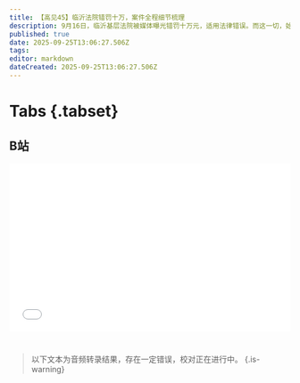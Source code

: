 ```yaml
---
title: 【高见45】临沂法院错罚十万，案件全程细节梳理
description: 9月16日，临沂基层法院被媒体曝光错罚十万元，适用法律错误。而这一切，始于2023年的回迁安置选房纠纷。
published: true
date: 2025-09-25T13:06:27.506Z
tags: 
editor: markdown
dateCreated: 2025-09-25T13:06:27.506Z
---
```


# Tabs {.tabset}

## B站

<div style="position: relative; padding: 30% 45%;">
<iframe style="position: absolute; width: 100%; height: 100%; left: 0; top: 0;" src="//player.bilibili.com/player.html?&bvid=BV1h7nxzbEUn&page=1&as_wide=1&high_quality=1&danmaku=1&autoplay=0" scrolling="no" border="0" frameborder="no" framespacing="0" allowfullscreen="true"></iframe>
</div>

#

> 以下文本为音频转录结果，存在一定错误，校对正在进行中。
{.is-warning}

